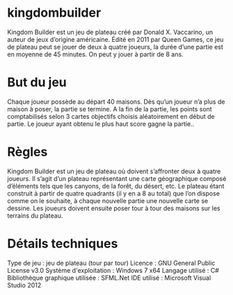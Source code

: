 # kingdombuilder

Kingdom Builder est un jeu de plateau créé par Donald X. Vaccarino, un auteur de jeux d’origine américaine. Édité en 2011 par Queen Games, ce jeu de plateau peut se jouer de deux à quatre joueurs, la durée d’une partie est en moyenne de 45 minutes. On peut y jouer à partir de 8 ans.

# But du jeu
Chaque joueur possède au départ 40 maisons. Dès qu’un joueur n’a plus de maison à poser, la partie se termine. A la fin de la partie, les points sont comptabilisés selon 3 cartes objectifs choisis aléatoirement en début de partie. Le joueur ayant obtenu le plus haut score gagne la partie..

# Règles
Kingdom Builder est un jeu de plateau où doivent s’affronter deux à quatre joueurs. Il s’agit d’un plateau représentant une carte géographique composé d’éléments tels que les canyons, de la forêt, du désert, etc. Le plateau étant construit à partir de quatre quadrants (il y en a 8 au total) que l’on dispose comme on le souhaite, à chaque nouvelle partie une nouvelle carte se dessine. Les joueurs doivent ensuite poser tour à tour des maisons sur les terrains du plateau.

# Détails techniques
Type de jeu : jeu de plateau (tour par tour)
Licence : GNU General Public License v3.0
Système d'exploitation : Windows 7 x64
Langage utilisé : C#
Bibliothèque graphique utilisée : SFML.Net
IDE utilisé : Microsoft Visual Studio 2012
